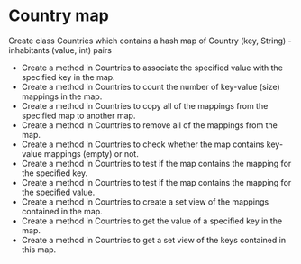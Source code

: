 # Country map

Create class Countries which contains a hash map of Country (key, String) - inhabitants (value, int) pairs
               
- Create a method in Countries to associate the specified value with the specified key in the map.
- Create a method in Countries to count the number of key-value (size) mappings in the map.
- Create a method in Countries to copy all of the mappings from the specified map to another map.
- Create a method in Countries to remove all of the mappings from the map.
- Create a method in Countries to check whether the map contains key-value mappings (empty) or not.
- Create a method in Countries to test if the map contains the mapping for the specified key.
- Create a method in Countries to test if the map contains the mapping for the specified value.
- Create a method in Countries to create a set view of the mappings contained in the map.
- Create a method in Countries to get the value of a specified key in the map.
- Create a method in Countries to get a set view of the keys contained in this map.
